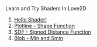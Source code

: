 Learn and Try Shaders In Love2D

1. [Hello Shader!](./hello/)
2. [Plotline - Shape Function](./plotline/)
3. [SDF - Signed Distance Function](./sdf/)
4. [Blob - Min and Smin](./blob/)
